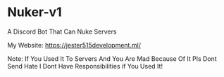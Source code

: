 # Nuker-v1
A Discord Bot That Can Nuke Servers

My Website: https://jester515development.ml/

Note: If You Used It To Servers And You Are Mad Because Of It Pls Dont Send Hate I Dont Have Responsibilities if You Used It!
